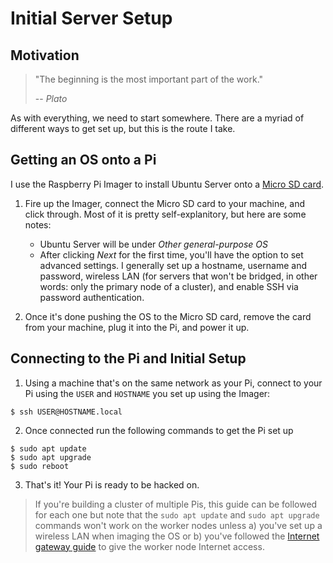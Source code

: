 # Initial Server Setup

## Motivation

> "The beginning is the most important part of the work."
>
> -- <cite>Plato</cite>

As with everything, we need to start somewhere. There are a myriad of different ways to get set up, but this is the route I take.

## Getting an OS onto a Pi

I use the Raspberry Pi Imager to install Ubuntu Server onto a [Micro SD card](https://www.amazon.com/s?k=micro+sd+card).

1. Fire up the Imager, connect the Micro SD card to your machine, and click through. Most of it is pretty self-explanitory, but here are some notes:

    - Ubuntu Server will be under *Other general-purpose OS*
    - After clicking *Next* for the first time, you'll have the option to set advanced settings. I generally set up a hostname, username and password, wireless LAN (for servers that won't be bridged, in other words: only the primary node of a cluster), and enable SSH via password authentication.
2. Once it's done pushing the OS to the Micro SD card, remove the card from your machine, plug it into the Pi, and power it up.

## Connecting to the Pi and Initial Setup

1. Using a machine that's on the same network as your Pi, connect to your Pi using the `USER` and `HOSTNAME` you set up using the Imager:
  ```
  $ ssh USER@HOSTNAME.local
  ```
2. Once connected run the following commands to get the Pi set up
  ```
  $ sudo apt update
  $ sudo apt upgrade
  $ sudo reboot
  ```
3. That's it! Your Pi is ready to be hacked on.

> If you're building a cluster of multiple Pis, this guide can be followed for each one but note that the `sudo apt update` and `sudo apt upgrade` commands won't work on the worker nodes unless a) you've set up a wireless LAN when imaging the OS or b) you've followed the [Internet gateway guide](./internet-gateway.md) to give the worker node Internet access.
